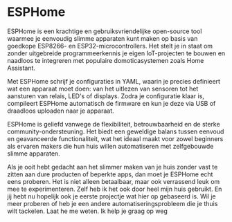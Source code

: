 # ESPHome

ESPHome is een krachtige en gebruiksvriendelijke open-source tool waarmee je eenvoudig slimme apparaten kunt maken op basis van goedkope ESP8266- en ESP32-microcontrollers. Het stelt je in staat om zonder uitgebreide programmeerkennis je eigen IoT-projecten te bouwen en naadloos te integreren met populaire domoticasystemen zoals Home Assistant.

Met ESPHome schrijf je configuraties in YAML, waarin je precies definieert wat een apparaat moet doen: van het uitlezen van sensoren tot het aansturen van relais, LED's of displays. Zodra je configuratie klaar is, compileert ESPHome automatisch de firmware en kun je deze via USB of draadloos uploaden naar je apparaat.

ESPHome is geliefd vanwege de flexibiliteit, betrouwbaarheid en de sterke community-ondersteuning. Het biedt een geweldige balans tussen eenvoud en geavanceerde functionaliteit, wat het ideaal maakt voor zowel beginners als ervaren makers die hun huis willen automatiseren met zelfgebouwde slimme apparaten.

Als je ooit hebt gedacht aan het slimmer maken van je huis zonder vast te zitten aan dure producten of beperkte apps, dan moet je ESPHome echt eens proberen. Het is niet alleen betaalbaar, maar ook verrassend leuk om mee te experimenteren. Zelf heb ik het ook door heel mijn huis gebruikt. En jij hebt nu hopelijk ook je eerste projectje wat hier op gebaseerd is. Wil je meer proberen of heb je een andere automatiseringsprobleem die je thuis wilt tackelen. Laat he me weten. Ik help je graag op weg
